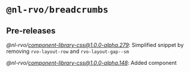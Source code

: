 # `@nl-rvo/breadcrumbs`

## Pre-releases

*@nl-rvo/component-library-css@1.0.0-alpha.279*:
Simplified snippet by removing `rvo-layout-row` and `rvo-layout-gap--sm`

*@nl-rvo/component-library-css@1.0.0-alpha.148*:
Added component